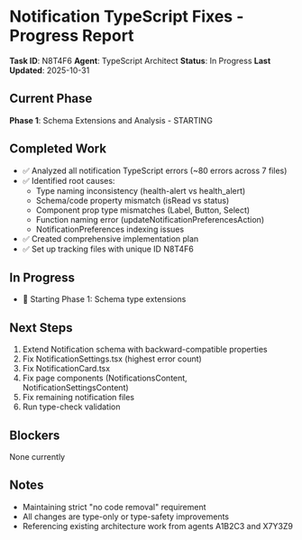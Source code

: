 # Notification TypeScript Fixes - Progress Report
**Task ID**: N8T4F6
**Agent**: TypeScript Architect
**Status**: In Progress
**Last Updated**: 2025-10-31

## Current Phase
**Phase 1**: Schema Extensions and Analysis - STARTING

## Completed Work
- ✅ Analyzed all notification TypeScript errors (~80 errors across 7 files)
- ✅ Identified root causes:
  - Type naming inconsistency (health-alert vs health_alert)
  - Schema/code property mismatch (isRead vs status)
  - Component prop type mismatches (Label, Button, Select)
  - Function naming error (updateNotificationPreferencesAction)
  - NotificationPreferences indexing issues
- ✅ Created comprehensive implementation plan
- ✅ Set up tracking files with unique ID N8T4F6

## In Progress
- 🔄 Starting Phase 1: Schema type extensions

## Next Steps
1. Extend Notification schema with backward-compatible properties
2. Fix NotificationSettings.tsx (highest error count)
3. Fix NotificationCard.tsx
4. Fix page components (NotificationsContent, NotificationSettingsContent)
5. Fix remaining notification files
6. Run type-check validation

## Blockers
None currently

## Notes
- Maintaining strict "no code removal" requirement
- All changes are type-only or type-safety improvements
- Referencing existing architecture work from agents A1B2C3 and X7Y3Z9
